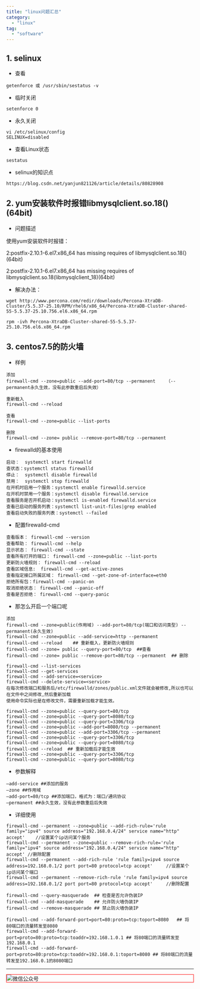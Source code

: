 ```yaml
---
title: "linux问题汇总"
category:
  - "linux"
tag:
  - "software"
---
```


## 1. selinux

- 查看

```
getenforce 或 /usr/sbin/sestatus -v
```

- 临时关闭

```
setenforce 0
```

- 永久关闭

```
vi /etc/selinux/config
SELINUX=disabled
```

- 查看Linux状态

```
sestatus
```

- selinux的知识点

```
https://blog.csdn.net/yanjun821126/article/details/80828908
```

## 2. yum安装软件时报错libmysqlclient.so.18()(64bit)

- 问题描述

使用yum安装软件时报错：

2:postfix-2.10.1-6.el7.x86_64 has missing requires of libmysqlclient.so.18()(64bit)

2:postfix-2.10.1-6.el7.x86_64 has missing requires of libmysqlclient.so.18(libmysqlclient_18)(64bit)

- 解决办法：

```
wget http://www.percona.com/redir/downloads/Percona-XtraDB-Cluster/5.5.37-25.10/RPM/rhel6/x86_64/Percona-XtraDB-Cluster-shared-55-5.5.37-25.10.756.el6.x86_64.rpm

rpm -ivh Percona-XtraDB-Cluster-shared-55-5.5.37-25.10.756.el6.x86_64.rpm
```

## 3. centos7.5的防火墙

- 样例

```
添加
firewall-cmd --zone=public --add-port=80/tcp --permanent    （--permanent永久生效，没有此参数重启后失效）

重新载入
firewall-cmd --reload

查看
firewall-cmd --zone=public --list-ports

删除
firewall-cmd --zone= public --remove-port=80/tcp --permanent
```

- firewalld的基本使用

```
启动：  systemctl start firewalld
查状态：systemctl status firewalld
停止：  systemctl disable firewalld
禁用：  systemctl stop firewalld
在开机时启用一个服务：systemctl enable firewalld.service
在开机时禁用一个服务：systemctl disable firewalld.service
查看服务是否开机启动：systemctl is-enabled firewalld.service
查看已启动的服务列表：systemctl list-unit-files|grep enabled
查看启动失败的服务列表：systemctl --failed
```

- 配置firewalld-cmd

```
查看版本： firewall-cmd --version
查看帮助： firewall-cmd --help
显示状态： firewall-cmd --state
查看所有打开的端口： firewall-cmd --zone=public --list-ports
更新防火墙规则： firewall-cmd --reload
查看区域信息:  firewall-cmd --get-active-zones
查看指定接口所属区域： firewall-cmd --get-zone-of-interface=eth0
拒绝所有包：firewall-cmd --panic-on
取消拒绝状态： firewall-cmd --panic-off
查看是否拒绝： firewall-cmd --query-panic
```

- 那怎么开启一个端口呢

```
添加
firewall-cmd --zone=public(作用域) --add-port=80/tcp(端口和访问类型) --permanent(永久生效)
firewall-cmd --zone=public --add-service=http --permanent
firewall-cmd --reload    ## 重新载入，更新防火墙规则
firewall-cmd --zone= public --query-port=80/tcp  ##查看
firewall-cmd --zone= public --remove-port=80/tcp --permanent  ## 删除

firewall-cmd --list-services
firewall-cmd --get-services
firewall-cmd --add-service=<service>
firewall-cmd --delete-service=<service>
在每次修改端口和服务后/etc/firewalld/zones/public.xml文件就会被修改,所以也可以在文件中之间修改,然后重新加载
使用命令实际也是在修改文件，需要重新加载才能生效。

firewall-cmd --zone=public --query-port=80/tcp
firewall-cmd --zone=public --query-port=8080/tcp
firewall-cmd --zone=public --query-port=3306/tcp
firewall-cmd --zone=public --add-port=8080/tcp --permanent
firewall-cmd --zone=public --add-port=3306/tcp --permanent
firewall-cmd --zone=public --query-port=3306/tcp
firewall-cmd --zone=public --query-port=8080/tcp
firewall-cmd --reload  ## 重新加载后才能生效
firewall-cmd --zone=public --query-port=3306/tcp
firewall-cmd --zone=public --query-port=8080/tcp
```

- 参数解释

```
–add-service ##添加的服务
–zone ##作用域
–add-port=80/tcp ##添加端口，格式为：端口/通讯协议
–permanent ##永久生效，没有此参数重启后失效
```

- 详细使用

```
firewall-cmd --permanent --zone=public --add-rich-rule='rule family="ipv4" source address="192.168.0.4/24" service name="http" accept'    //设置某个ip访问某个服务
firewall-cmd --permanent --zone=public --remove-rich-rule='rule family="ipv4" source address="192.168.0.4/24" service name="http" accept' //删除配置
firewall-cmd --permanent --add-rich-rule 'rule family=ipv4 source address=192.168.0.1/2 port port=80 protocol=tcp accept'     //设置某个ip访问某个端口
firewall-cmd --permanent --remove-rich-rule 'rule family=ipv4 source address=192.168.0.1/2 port port=80 protocol=tcp accept'     //删除配置

firewall-cmd --query-masquerade  ## 检查是否允许伪装IP
firewall-cmd --add-masquerade    ## 允许防火墙伪装IP
firewall-cmd --remove-masquerade ## 禁止防火墙伪装IP

firewall-cmd --add-forward-port=port=80:proto=tcp:toport=8080   ## 将80端口的流量转发至8080
firewall-cmd --add-forward-port=proto=80:proto=tcp:toaddr=192.168.1.0.1 ## 将80端口的流量转发至192.168.0.1
firewall-cmd --add-forward-port=proto=80:proto=tcp:toaddr=192.168.0.1:toport=8080 ## 将80端口的流量转发至192.168.0.1的8080端口
```
---

<img style="border:1px red solid; display:block; margin:0 auto;" :src="$withBase('/qrcode.jpg')" alt="微信公众号" />

